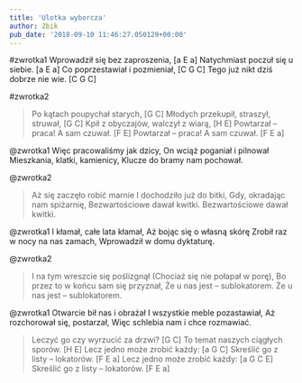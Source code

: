 ```yaml
---
title: 'Ulotka wyborcza'
author: Zbik
pub_date: '2018-09-10 11:46:27.050129+00:00'
---
```


#zwrotka1
Wprowadził się bez zaproszenia, [a E a]
Natychmiast poczuł się u siebie. [a E a]
Co poprzestawiał i pozmieniał, [C G C]
Tego już nikt dziś dobrze nie wie. [C G C]

#zwrotka2
>Po kątach poupychał starych, [G C]
>Młodych przekupił, straszył, struwał, [G C]
>Kpił z obyczajów, walczył z wiarą, [H E]
>Powtarzał – praca! A sam czuwał. [F E]
>Powtarzał – praca! A sam czuwał. [F E a]

@zwrotka1
Więc pracowaliśmy jak dzicy,
On wciąż poganiał i pilnował
Mieszkania, klatki, kamienicy,
Klucze do bramy nam pochował.

@zwrotka2
>Aż się zaczęło robić marnie
>I dochodziło już do bitki,
>Gdy, okradając nam spiżarnię,
>Bezwartościowe dawał kwitki.
>Bezwartościowe dawał kwitki.

@zwrotka1
I kłamał, całe lata kłamał,
Aż bojąc się o własną skórę
Zrobił raz w nocy na nas zamach,
Wprowadził w domu dyktaturę.

@zwrotka2
>I na tym wreszcie się poślizgnął
>(Chociaż się nie połapał w porę),
>Bo przez to w końcu sam się przyznał,
>Że u nas jest – sublokatorem.
>Że u nas jest – sublokatorem.

@zwrotka1
Otwarcie bił nas i obrażał
I wszystkie meble pozastawiał,
Aż rozchorował się, postarzał,
Więc schlebia nam i chce rozmawiać.

>Leczyć go czy wyrzucić za drzwi? [G C]
>To temat naszych ciągłych sporów. [H E]
>Lecz jedno może zrobić każdy: [a G C]
>Skreślić go z listy – lokatorów. [F E a]
>Lecz jedno może zrobić każdy: [a G C E]
>Skreślić go z listy – lokatorów. [F E a]